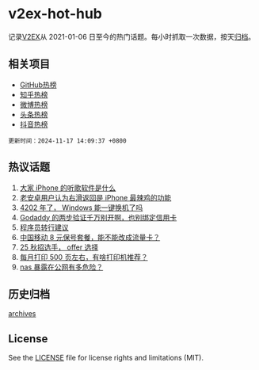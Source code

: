 # v2ex-hot-hub

 记录[V2EX](https://www.v2ex.com/)从 2021-01-06 日至今的热门话题。每小时抓取一次数据，按天[归档](archives)。
 
 ## 相关项目

- [GitHub热榜](https://github.com/it985/github-hot-hub)
- [知乎热榜](https://github.com/it985/zhihu-hot-hub)
- [微博热榜](https://github.com/it985/weibo-hot-hub)
- [头条热榜](https://github.com/it985/toutiao-hot-hub)
- [抖音热榜](https://github.com/it985/douyin-hot-hub)


 `更新时间：2024-11-17 14:09:37 +0800`

## 热议话题

1. [大家 iPhone 的听歌软件是什么](https://www.v2ex.com/t/1090112)
1. [老安卓用户认为右滑返回是 iPhone 最辣鸡的功能](https://www.v2ex.com/t/1090194)
1. [4202 年了， Windows 能一键换机了吗](https://www.v2ex.com/t/1090146)
1. [Godaddy 的两步验证千万别开啊，也别绑定信用卡](https://www.v2ex.com/t/1090153)
1. [程序员转行建议](https://www.v2ex.com/t/1090123)
1. [中国移动 8 元保号套餐，能不能改成流量卡？](https://www.v2ex.com/t/1090231)
1. [25 秋招选手， offer 选择](https://www.v2ex.com/t/1090093)
1. [每月打印 500 页左右，有啥打印机推荐？](https://www.v2ex.com/t/1090181)
1. [nas 暴露在公网有多危险？](https://www.v2ex.com/t/1090232)

## 历史归档

[archives](archives)

## License

See the [LICENSE](LICENSE) file for license rights and limitations (MIT).
